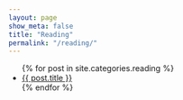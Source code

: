 ```yaml
---
layout: page
show_meta: false
title: "Reading"
permalink: "/reading/"
---
```

<ul>
    {% for post in site.categories.reading %}
    <li><a href="{{ site.url }}{{ site.baseurl }}{{ post.url }}">{{ post.title }}</a></li>
    {% endfor %}
</ul>